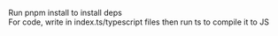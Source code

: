 Run pnpm install to install deps\
For code, write in index.ts/typescript files then run ts to compile it to JS

